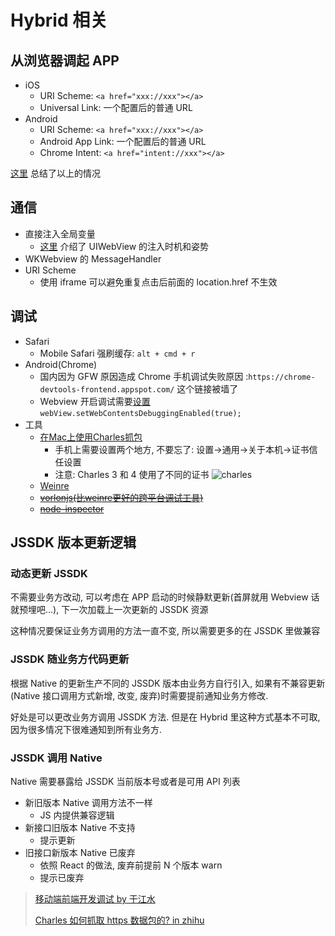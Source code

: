 # Hybrid 相关

## 从浏览器调起 APP

* iOS
  * URI Scheme: `<a href="xxx://xxx"></a>`
  * Universal Link: 一个配置后的普通 URL
* Android
  * URI Scheme: `<a href="xxx://xxx"></a>`
  * Android App Link: 一个配置后的普通 URL
  * Chrome Intent: `<a href="intent://xxx"></a>`

[这里](https://harttle.land/2017/12/24/launch-app-from-browser.html) 总结了以上的情况

## 通信

* 直接注入全局变量
  * [这里](http://awhisper.github.io/2017/09/09/injectUIWebView/) 介绍了 UIWebView 的注入时机和姿势
* WKWebview 的 MessageHandler
* URI Scheme
  * 使用 iframe 可以避免重复点击后前面的 location.href 不生效

## 调试

* Safari
  * Mobile Safari 强刷缓存: `alt + cmd + r`
* Android(Chrome)
  * 国内因为 GFW 原因造成 Chrome 手机调试失败原因 :`https://chrome-devtools-frontend.appspot.com/` 这个链接被墙了
  * Webview 开启调试需要[设置](https://developers.google.com/web/tools/chrome-devtools/remote-debugging/webviews) `webView.setWebContentsDebuggingEnabled(true);`
* 工具
  * [在Mac上使用Charles抓包](http://bluebiu.com/blog/packetcapture-by-charles-for-mac.html)
    * 手机上需要设置两个地方, 不要忘了: 设置->通用->关于本机->证书信任设置
    * 注意: Charles 3 和 4 使用了不同的证书
    ![charles](https://pic2.zhimg.com/v2-a89764317e9b82ffc3c459626b16a136_r.jpg)
  * [Weinre](https://people.apache.org/~pmuellr/weinre/docs/latest/Home.html)
  * ~~[vorlonjs(比weinre更好的跨平台调试工具)](http://vorlonjs.com/)~~
  * ~~[node-inspector](https://github.com/node-inspector/node-inspector)~~

## JSSDK 版本更新逻辑

### 动态更新 JSSDK

不需要业务方改动, 可以考虑在 APP 启动的时候静默更新(首屏就用 Webview 话就预埋吧...), 下一次加载上一次更新的 JSSDK 资源

这种情况要保证业务方调用的方法一直不变, 所以需要更多的在 JSSDK 里做兼容

### JSSDK 随业务方代码更新

根据 Native 的更新生产不同的 JSSDK 版本由业务方自行引入, 如果有不兼容更新(Native 接口调用方式新增, 改变, 废弃)时需要提前通知业务方修改.

好处是可以更改业务方调用 JSSDK 方法. 但是在 Hybrid 里这种方式基本不可取, 因为很多情况下很难通知到所有业务方.

### JSSDK 调用 Native

Native 需要暴露给 JSSDK 当前版本号或者是可用 API 列表

* 新旧版本 Native 调用方法不一样
  * JS 内提供兼容逻辑
* 新接口旧版本 Native 不支持
  * 提示更新
* 旧接口新版本 Native 已废弃
  * 依照 React 的做法, 废弃前提前 N 个版本 warn
  * 提示已废弃

> [移动端前端开发调试 by 于江水](http://yujiangshui.com/multidevice-frontend-debug/)
>
> [Charles 如何抓取 https 数据包的? in zhihu](https://www.zhihu.com/question/26600336)